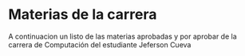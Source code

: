 # Materias de la carrera 


A continuacion un listo de las materias aprobadas y por aprobar de la carrera de Computación del estudiante Jeferson Cueva




